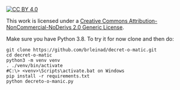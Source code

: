 [![CC BY 4.0][cc-by-nc-nd-shield]][cc-by-nc-nd]

This work is licensed under a [Creative Commons Attribution-NonCommercial-NoDerivs 2.0 Generic License][cc-by-nc-nd].


[cc-by-nc-nd]: http://creativecommons.org/licenses/by-nc-nd/2.0/
[cc-by-nc-nd-image]: https://i.creativecommons.org/l/by-nc-nd/2.0/88x31.png
[cc-by-nc-nd-shield]: https://i.creativecommons.org/l/by-nc-nd/2.0/80x15.png


Make sure you have Python 3.8.
To try it for now clone and then do:
```
git clone https://github.com/brleinad/decret-o-matic.git
cd decret-o-matic
python3 -m venv venv
. ./venv/bin/activate 
#C:\> <venv>\Scripts\activate.bat on Windows
pip install -r requirements.txt
python decreto-o-manic.py
```
